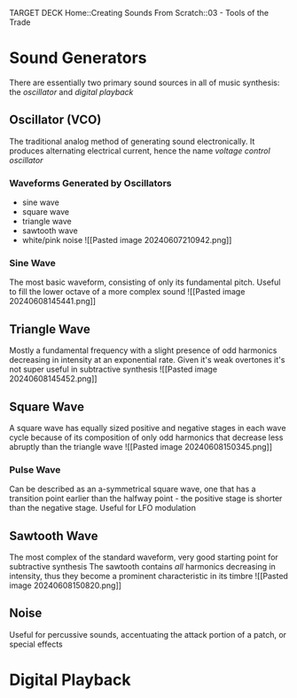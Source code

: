 TARGET DECK
Home::Creating Sounds From Scratch::03 - Tools of the Trade

# Sound Generators
There are essentially two primary sound sources in all of music synthesis: the *oscillator* and *digital playback*

## Oscillator (VCO) <!--fc-->
The traditional analog method of generating sound electronically. It produces alternating electrical current, hence the name *voltage control oscillator*
<!--ID: 1718928191982-->



### Waveforms Generated by Oscillators <!--fc-->
- sine wave 
- square wave
- triangle wave
- sawtooth wave
- white/pink noise
![[Pasted image 20240607210942.png]]
<!--ID: 1718928192007-->


### Sine Wave <!--fc-->
The most basic waveform, consisting of only its fundamental pitch. Useful to fill the lower octave of a more complex sound
![[Pasted image 20240608145441.png]]
<!--ID: 1718928192023-->


## Triangle Wave <!--fc-->
Mostly a fundamental frequency with a slight presence of odd harmonics decreasing in intensity at an exponential rate. Given it's weak overtones it's not super useful in subtractive synthesis
![[Pasted image 20240608145452.png]]
<!--ID: 1718928192040-->


## Square Wave <!--fc-->
A square wave has equally sized positive and negative stages in each wave cycle because of its composition of only odd harmonics that decrease less abruptly than the triangle wave
![[Pasted image 20240608150345.png]]
<!--ID: 1718928192055-->


### Pulse Wave <!--fc-->
Can be described as an a-symmetrical square wave, one that has a transition point earlier than the halfway point - the positive stage is shorter than the negative stage. Useful for LFO modulation
<!--ID: 1718928192071-->


## Sawtooth Wave <!--fc-->
The most complex of the standard waveform, very good starting point for subtractive synthesis
The sawtooth contains *all* harmonics decreasing in intensity, thus they become a prominent characteristic in its timbre
![[Pasted image 20240608150820.png]]
<!--ID: 1718928192085-->


## Noise <!--fc-->
Useful for percussive sounds, accentuating the attack portion of a patch, or special effects
<!--ID: 1718928192100-->


# Digital Playback

